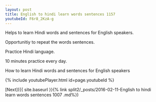 ```yaml
---
layout: post
title: English to hindi learn words sentences 1157 
youtubeId: F6r8_2KzA-g
---
```

 
 
Helps to learn Hindi words and sentences for English speakers.

Opportunitiy to repeat the words sentences. 

Practice Hindi language. 
 
10 minutes practice every day. 
 
How to learn Hindi words and sentences for English speakers 
 
{% include youtubePlayer.html id=page.youtubeId %}
 
 
[Next]({{ site.baseurl }}{% link  split2/_posts/2016-02-11-English to hindi learn words sentences 1007 .md%})
 
